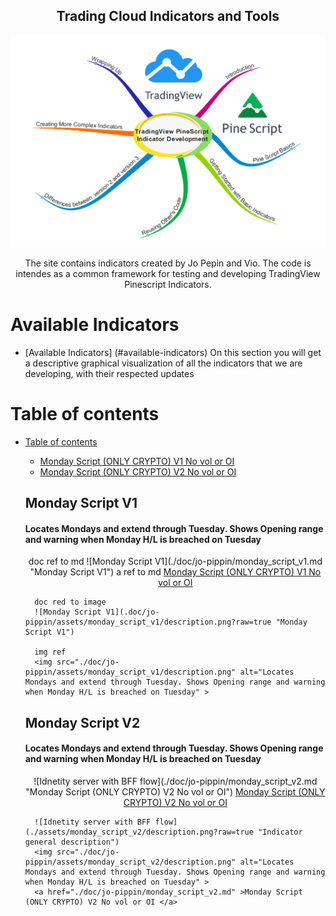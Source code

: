 
<h2 align="center"> Trading Cloud Indicators and Tools </h2>

<p align="center">
  <img  width="900" src="./general/assets/pine_script_logo.webp" alt=" Trading Cloud Indicators and Tools" >
</p>

<p align="center" > The site contains indicators created by Jo Pepin and Vio. The code is intendes as a common framework for testing and developing TradingView Pinescript Indicators. </p>




# Available Indicators 
- [Available Indicators] (#available-indicators)
	On this section you will get a descriptive graphical visualization of all the indicators that we are developing, with their respected updates

# Table of contents
- [Table of contents](#table-of-contents)
  - [Monday Script (ONLY CRYPTO) V1 No vol or OI](#monday-script-v1)  
  - [Monday Script (ONLY CRYPTO) V2 No vol or OI](#monday-script-v1)  
  
  
  ## Monday Script V1	
	<h4 align="left">
		Locates Mondays and extend through Tuesday. Shows Opening range and warning when Monday H/L is breached on Tuesday 
	</h4>
	<p align="center">
		doc ref to md
		![Monday Script V1](./doc/jo-pippin/monday_script_v1.md "Monday Script V1")
		a ref to md
		<a href="./doc/jo-pippin/monday_script_v1.md" >Monday Script (ONLY CRYPTO) V1 No vol or OI </a>
		
		doc red to image
		![Monday Script V1](.doc/jo-pippin/assets/monday_script_v1/description.png?raw=true "Monday Script V1")
		
		img ref
		<img src="./doc/jo-pippin/assets/monday_script_v1/description.png" alt="Locates Mondays and extend through Tuesday. Shows Opening range and warning when Monday H/L is breached on Tuesday" >
		
	</p>	
	
  ## Monday Script V2	
	<h4 align="left">
		Locates Mondays and extend through Tuesday. Shows Opening range and warning when Monday H/L is breached on Tuesday 
	</h4>
	<p align="center">
		![Idnetity server with BFF flow](./doc/jo-pippin/monday_script_v2.md "Monday Script (ONLY CRYPTO) V2 No vol or OI")
		<a href="./doc/jo-pippin/monday_script_v2.md" >Monday Script (ONLY CRYPTO) V2 No vol or OI </a>
		
		![Idnetity server with BFF flow](./assets/monday_script_v2/description.png?raw=true "Indicator general description")
		<img src="./doc/jo-pippin/assets/monday_script_v2/description.png" alt="Locates Mondays and extend through Tuesday. Shows Opening range and warning when Monday H/L is breached on Tuesday" >
		<a href="./doc/jo-pippin/monday_script_v2.md" >Monday Script (ONLY CRYPTO) V2 No vol or OI </a>
	</p>		
 
